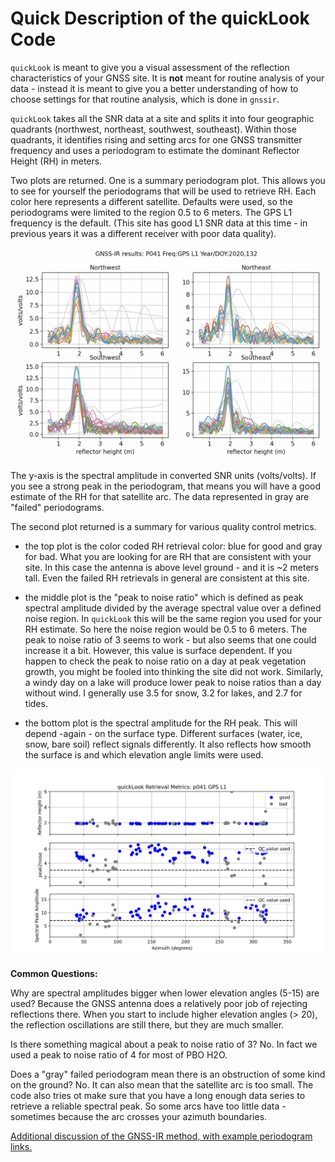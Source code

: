 # Quick Description of the quickLook Code 

<code>quickLook</code> is meant to give you a visual assessment of the reflection characteristics 
of your GNSS site. It is **not** meant for routine analysis of your data - instead it is 
meant to give you a better understanding of how to choose settings for that routine analysis, which 
is done in <code>gnssir</code>.

<code>quickLook</code> takes all the SNR data at a site and splits it into four geographic 
quadrants (northwest, northeast, southwest, southeast). Within those quadrants, it identifies rising
and setting arcs for one GNSS transmitter frequency and uses a periodogram to estimate the dominant Reflector Height (RH) 
in meters.

Two plots are returned. One is a summary periodogram plot. This allows you to see for yourself the periodograms
that will be used to retrieve RH.  Each  color here represents a different satellite. Defaults were used, so the periodograms
were limited to the region 0.5 to 6 meters. The GPS L1 frequency is the default. (This site has good L1 SNR data at this time - in previous 
years it was a different receiver with poor data quality).

<p align=center>
<img src="../use_cases/p041-l1.png" width=600>
</p>

The y-axis is the spectral amplitude in converted SNR units (volts/volts).  If you see a strong peak in the periodogram,
that means you will have a good estimate of the RH for that satellite arc. The data represented in gray are "failed" periodograms. 

The second plot returned is a summary for various quality control metrics. 

* the top plot is the color coded RH retrieval color: blue for good and gray for bad.  What you are looking for are RH that 
are consistent with your site.  In this case the antenna is above level ground - and it is ~2 meters tall.  Even the failed RH 
retrievals in general are consistent at this site. 


* the middle plot is the "peak to noise ratio" which is defined as peak spectral amplitude divided by the average 
spectral value over a defined noise region.  In <code>quickLook</code> this will be the same region you used for your RH estimate.
So here the noise region would be 0.5 to 6 meters.  The peak to noise ratio of 3 seems to work - but also seems that one 
could increase it a bit. However, this value is surface dependent. If you happen to check the peak to noise ratio on a day at peak 
vegetation growth, you might be fooled into thinking the site did not work. Similarly, a windy day on a lake will produce lower peak to 
noise ratios than a day without wind. I generally use 3.5 for snow, 3.2 for lakes, and 2.7 for tides.

* the bottom plot is the spectral amplitude for the RH peak. This will depend -again - on the surface type. Different surfaces (water, ice, snow, bare soil) reflect 
signals differently. It also reflects how smooth the surface is and which elevation angle limits were used.

<p align=center>
<img src="../use_cases/p041_l1_qc.png" width=600>
</p>

**Common Questions:**

Why are spectral amplitudes bigger when lower elevation angles (5-15) are used? Because the GNSS antenna does a relatively poor job 
of rejecting reflections there.  When you start to include higher elevation angles (> 20), the reflection oscillations are still there,
but they are much smaller.

Is there something magical about a peak to noise ratio of 3? No. In fact we used a peak to noise ratio of 4 for most of PBO H2O. 

Does a "gray" failed periodogram mean there is an obstruction of some kind on the ground? No. It can also mean that the satellite arc
is too small. The code also tries ot make sure that you have a long enough data series to retrieve a reliable spectral peak. So some arcs
have too little data - sometimes because the arc crosses your azimuth boundaries.

[Additional discussion of the GNSS-IR method, with example periodogram links.](https://gnss-reflections.org/overview)
